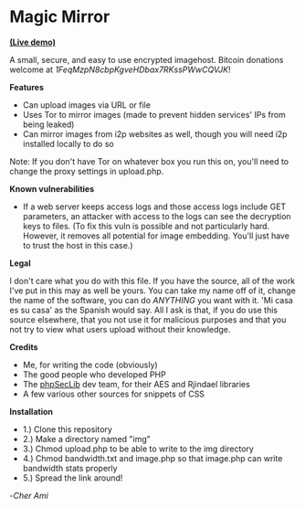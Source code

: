 Magic Mirror
============

**[(Live demo)](http://li7qxmk72kp3sgz4.onion/)**

A small, secure, and easy to use encrypted imagehost. Bitcoin donations welcome at *1FeqMzpN8cbpKgveHDbax7RKssPWwCQVJK*!

**Features**
* Can upload images via URL or file
* Uses Tor to mirror images (made to prevent hidden services' IPs from being leaked)
* Can mirror images from i2p websites as well, though you will need i2p installed locally to do so

Note: If you don't have Tor on whatever box you run this on, you'll need to change the proxy settings in upload.php.

**Known vulnerabilities**
* If a web server keeps access logs and those access logs include GET parameters, an attacker with access to the logs can see the decryption keys to files. (To fix this vuln is possible and not particularly hard. However, it removes all potential for image embedding. You'll just have to trust the host in this case.)

**Legal**

I don't care what you do with this file. If you have the source, all of the work I've put in this may as well be yours. You can take my name off of it, change the name of the software, you can do *ANYTHING* you want with it. 'Mi casa es su casa' as the Spanish would say. All I ask is that, if you do use this source elsewhere, that you not use it for malicious purposes and that you not try to view what users upload without their knowledge.

**Credits**

* Me, for writing the code (obviously)
* The good people who developed PHP
* The [phpSecLib](http://phpseclib.sourceforge.net/) dev team, for their AES and Rjindael libraries 
* A few various other sources for snippets of CSS

**Installation**

* 1.) Clone this repository
* 2.) Make a directory named "img"
* 3.) Chmod upload.php to be able to write to the img directory
* 4.) Chmod bandwidth.txt and image.php so that image.php can write bandwidth stats properly
* 5.) Spread the link around!

-*Cher Ami*
